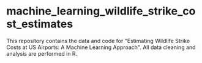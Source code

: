 # machine_learning_wildlife_strike_cost_estimates
This repository contains the data and code for "Estimating Wildlife Strike Costs at US Airports: A Machine Learning Approach". All data cleaning and analysis are performed in R.
